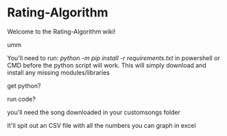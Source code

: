 # Rating-Algorithm
Welcome to the Rating-Algorithm wiki!

umm

You'll need to run: *python -m pip install -r requirements.txt* in powershell or CMD before the python script will work. This will simply download and install any missing modules/libraries

get python?

run code?

you'll need the song downloaded in your customsongs folder

It'll spit out an CSV file with all the numbers you can graph in excel
